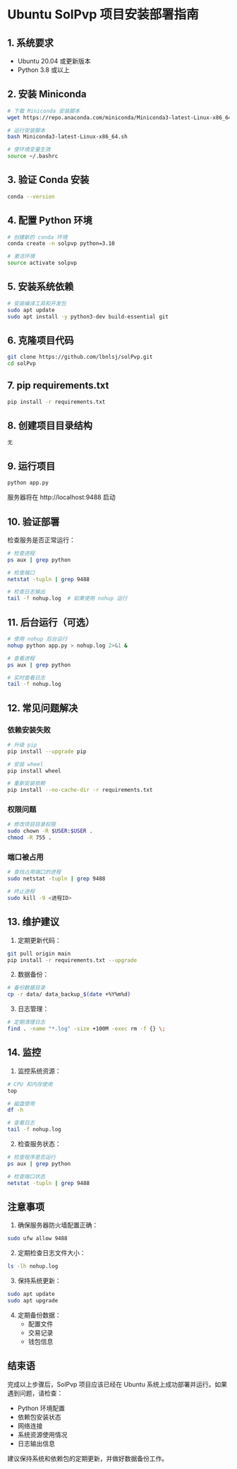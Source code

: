 # Ubuntu SolPvp 项目安装部署指南

## 1. 系统要求
- Ubuntu 20.04 或更新版本
- Python 3.8 或以上


## 2. 安装 Miniconda
```bash
# 下载 Miniconda 安装脚本
wget https://repo.anaconda.com/miniconda/Miniconda3-latest-Linux-x86_64.sh

# 运行安装脚本
bash Miniconda3-latest-Linux-x86_64.sh

# 使环境变量生效
source ~/.bashrc
```

## 3. 验证 Conda 安装
```bash
conda --version
```

## 4. 配置 Python 环境
```bash
# 创建新的 conda 环境
conda create -n solpvp python=3.10

# 激活环境
source activate solpvp
```

## 5. 安装系统依赖
```bash
# 安装编译工具和开发包
sudo apt update
sudo apt install -y python3-dev build-essential git
```

## 6. 克隆项目代码
```bash
git clone https://github.com/lbnlsj/solPvp.git
cd solPvp
```

## 7. pip requirements.txt
```bash
pip install -r requirements.txt

```

## 8. 创建项目目录结构
```bash
无
```

## 9. 运行项目
```bash
python app.py
```
服务器将在 http://localhost:9488 启动

## 10. 验证部署

检查服务是否正常运行：
```bash
# 检查进程
ps aux | grep python

# 检查端口
netstat -tupln | grep 9488

# 检查日志输出
tail -f nohup.log  # 如果使用 nohup 运行
```

## 11. 后台运行（可选）
```bash
# 使用 nohup 后台运行
nohup python app.py > nohup.log 2>&1 &

# 查看进程
ps aux | grep python

# 实时查看日志
tail -f nohup.log
```

## 12. 常见问题解决

### 依赖安装失败
```bash
# 升级 pip
pip install --upgrade pip

# 安装 wheel
pip install wheel

# 重新安装依赖
pip install --no-cache-dir -r requirements.txt
```

### 权限问题
```bash
# 修改项目目录权限
sudo chown -R $USER:$USER .
chmod -R 755 .
```

### 端口被占用
```bash
# 查找占用端口的进程
sudo netstat -tupln | grep 9488

# 终止进程
sudo kill -9 <进程ID>
```

## 13. 维护建议

1. 定期更新代码：
```bash
git pull origin main
pip install -r requirements.txt --upgrade
```

2. 数据备份：
```bash
# 备份数据目录
cp -r data/ data_backup_$(date +%Y%m%d)
```

3. 日志管理：
```bash
# 定期清理日志
find . -name "*.log" -size +100M -exec rm -f {} \;
```

## 14. 监控

1. 监控系统资源：
```bash
# CPU 和内存使用
top

# 磁盘使用
df -h

# 查看日志
tail -f nohup.log
```

2. 检查服务状态：
```bash
# 检查程序是否运行
ps aux | grep python

# 检查端口状态
netstat -tupln | grep 9488
```

## 注意事项

1. 确保服务器防火墙配置正确：
```bash
sudo ufw allow 9488
```

2. 定期检查日志文件大小：
```bash
ls -lh nohup.log
```

3. 保持系统更新：
```bash
sudo apt update
sudo apt upgrade
```

4. 定期备份数据：
   - 配置文件
   - 交易记录
   - 钱包信息

## 结束语

完成以上步骤后，SolPvp 项目应该已经在 Ubuntu 系统上成功部署并运行。如果遇到问题，请检查：
- Python 环境配置
- 依赖包安装状态
- 网络连接
- 系统资源使用情况
- 日志输出信息

建议保持系统和依赖包的定期更新，并做好数据备份工作。